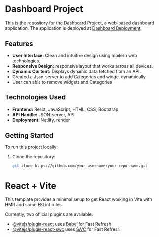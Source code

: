 # Dashboard Project

This is the repository for the Dashboard Project, a web-based dashboard application. The application is deployed at [Dashboard Deployment](https://dashboard-uday.netlify.app/).

## Features
- **User Interface:** Clean and intuitive design using modern web technologies.
- **Responsive Design:** responsive layout that works across all devices.
- **Dynamic Content:** Displays dynamic data fetched from an API.
- Created a Json-server to add Categories and widget dynamically.
- User can able to remove widgets and Categories 

## Technologies Used
- **Frontend:** React, JavaScript, HTML, CSS, Bootstrap
- **API Handle:** JSON-server, API
- **Deployment:** Netlify, render

## Getting Started
To run this project locally:

1. Clone the repository:
   ```bash
   git clone https://github.com/your-username/your-repo-name.git
# React + Vite

This template provides a minimal setup to get React working in Vite with HMR and some ESLint rules.

Currently, two official plugins are available:

- [@vitejs/plugin-react](https://github.com/vitejs/vite-plugin-react/blob/main/packages/plugin-react/README.md) uses [Babel](https://babeljs.io/) for Fast Refresh
- [@vitejs/plugin-react-swc](https://github.com/vitejs/vite-plugin-react-swc) uses [SWC](https://swc.rs/) for Fast Refresh

